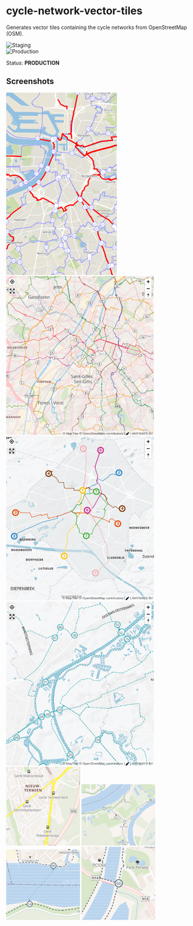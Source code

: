 # cycle-network-vector-tiles

Generates vector tiles containing the cycle networks from OpenStreetMap (OSM).   

![Staging](https://github.com/anyways-open/cycle-network-vector-tiles/workflows/Staging/badge.svg)  
![Production](https://github.com/anyways-open/cycle-network-vector-tiles/workflows/Production/badge.svg)  

Status: **PRODUCTION**

## Screenshots

<img src="https://github.com/anyways-open/cycle-network-vector-tiles/raw/develop/docs/screenshots/screenshot-01.png" width="300"/> <img src="https://github.com/anyways-open/cycle-network-vector-tiles/raw/develop/docs/screenshots/screenshot-02.png" width="400"/> <img src="https://github.com/anyways-open/cycle-network-vector-tiles/raw/develop/docs/screenshots/screenshot-03.png" width="400"/> <img src="https://github.com/anyways-open/cycle-network-vector-tiles/raw/develop/docs/screenshots/screenshot-04.png" width="400"/> <img src="https://github.com/anyways-open/cycle-network-vector-tiles/raw/develop/docs/screenshots/screenshot-05.png" width="200"/> <img src="https://github.com/anyways-open/cycle-network-vector-tiles/raw/develop/docs/screenshots/screenshot-06.png" width="200"/> <img src="https://github.com/anyways-open/cycle-network-vector-tiles/raw/develop/docs/screenshots/screenshot-07.png" width="200"/> <img src="https://github.com/anyways-open/cycle-network-vector-tiles/raw/develop/docs/screenshots/screenshot-08.png" width="200"/> 
